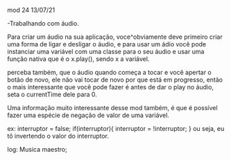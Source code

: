 mod 24                                             13/07/21

-Trabalhando com áudio.

Para criar um áudio na sua aplicação, voce^obviamente deve
primeiro criar uma forma de ligar e desligar o áudio, e para
usar um ádio você pode instanciar uma variável com uma classe
para o seu áudio e usar uma função nativa que é o
x.play(), sendo x a variável.

perceba também, que o áudio quando começa a tocar e você
apertar o botão de novo, ele não vai tocar de novo por que
está em progresso, então o mais interessante que você pode
fazer é antes de dar o play no áudio, seta o currentTime 
dele para 0.

Uma informação muito interessante desse mod também, é que 
é possível fazer uma espécie de negação de valor de uma 
variável.

ex:
    interruptor = false;
    if(interruptor){
        interruptor = !interruptor;
    }
    ou seja, eu tô invertendo o valor do interruptor.

log:
    Musica maestro;